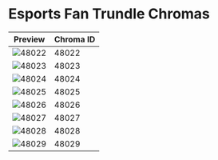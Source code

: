 # Esports Fan Trundle Chromas

| Preview | Chroma ID |
|---------|-----------|
| ![48022](https://raw.communitydragon.org/latest/plugins/rcp-be-lol-game-data/global/default/v1/champion-chroma-images/48/48022.png) | 48022 |
| ![48023](https://raw.communitydragon.org/latest/plugins/rcp-be-lol-game-data/global/default/v1/champion-chroma-images/48/48023.png) | 48023 |
| ![48024](https://raw.communitydragon.org/latest/plugins/rcp-be-lol-game-data/global/default/v1/champion-chroma-images/48/48024.png) | 48024 |
| ![48025](https://raw.communitydragon.org/latest/plugins/rcp-be-lol-game-data/global/default/v1/champion-chroma-images/48/48025.png) | 48025 |
| ![48026](https://raw.communitydragon.org/latest/plugins/rcp-be-lol-game-data/global/default/v1/champion-chroma-images/48/48026.png) | 48026 |
| ![48027](https://raw.communitydragon.org/latest/plugins/rcp-be-lol-game-data/global/default/v1/champion-chroma-images/48/48027.png) | 48027 |
| ![48028](https://raw.communitydragon.org/latest/plugins/rcp-be-lol-game-data/global/default/v1/champion-chroma-images/48/48028.png) | 48028 |
| ![48029](https://raw.communitydragon.org/latest/plugins/rcp-be-lol-game-data/global/default/v1/champion-chroma-images/48/48029.png) | 48029 |